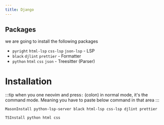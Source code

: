 ```yaml
---
title: Django
---
```



## Packages
we are going to install the following packages
* `pyright` `html-lsp` `css-lsp` `json-lsp`  - LSP
* `black` `djlint` `prettier`                - Formatter
* `python` `html` `css` `json`               - Treesitter (Parser)


# Installation

:::tip
when you one neovim and press`:` (colon) in normal mode, it's the command mode. Meaning you have to paste below command in that area
:::
```
MasonInstall python-lsp-server black html-lsp css-lsp djlint prettier
```

```
TSInstall python html css
```
